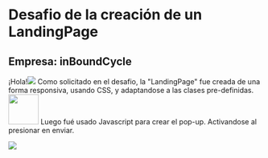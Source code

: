 <h1>Desafio de la creación de un LandingPage </h1>

<h2>Empresa: inBoundCycle</h2>

<a>¡Hola!<img src="https://media.giphy.com/media/hvRJCLFzcasrR4ia7z/giphy.gif" /></a>
<a>Como solicitado en el desafio, la "LandingPage" fue creada de una forma responsiva, usando CSS, y adaptandose a las clases pre-definidas.</a>
<img src="./img/InboundCycle-show.gif" width="60px" />
<a>Luego fué usado Javascript para crear el pop-up. Activandose al presionar en enviar.</a>

<img src="./img/InboundCycle-popup.gif" />

